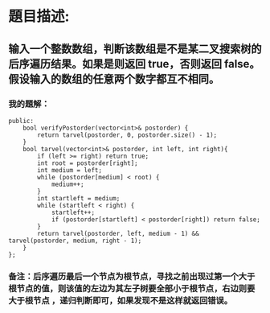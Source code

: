 # 題目描述:
## 输入一个整数数组，判断该数组是不是某二叉搜索树的后序遍历结果。如果是则返回 true，否则返回 false。假设输入的数组的任意两个数字都互不相同。
### 我的題解：
```class Solution {
public:
    bool verifyPostorder(vector<int>& postorder) {
        return tarvel(postorder, 0, postorder.size() - 1);
    }
    bool tarvel(vector<int>& postorder, int left, int right){
        if (left >= right) return true;
        int root = postorder[right];
        int medium = left;
        while (postorder[medium] < root) {
            medium++;
        }
        int startleft = medium;
        while (startleft < right) {
            startleft++;
            if (postorder[startleft] < postorder[right]) return false;
        }
        return tarvel(postorder, left, medium - 1) && tarvel(postorder, medium, right - 1);
    }
};
```
### **备注**：后序遍历最后一个节点为根节点，寻找之前出现过第一个大于根节点的值，则该值的左边为其左子树要全部小于根节点，右边则要大于根节点 ，递归判断即可，如果发现不是这样就返回错误。
